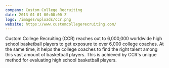 ```yaml
---
company: Custom College Recruiting
date: 2013-01-01 00:00:00 Z
logo: /images/uploads/ccr.png
website: https://www.customcollegerecruiting.com/
---
```

Custom College Recruiting (CCR) reaches out to 6,000,000 worldwide high school basketball players to get exposure to over 6,000 college coaches. At the same time, it helps the college coaches to find the right talent among this vast amount of basketball players. This is achieved by CCR's unique method for evaluating high school basketball players.